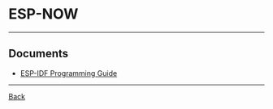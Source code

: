 # ESP-NOW

---

## Documents

- [ESP-IDF Programming Guide](https://docs.espressif.com/projects/esp-idf/en/stable/esp32/api-reference/network/esp_now.html)

---

[Back](./readme.md)
